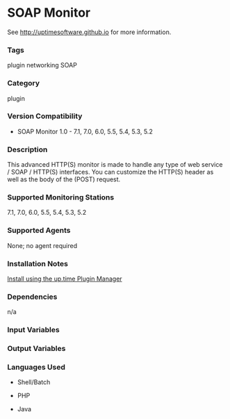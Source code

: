 # SOAP Monitor

See http://uptimesoftware.github.io for more information.

### Tags 
 plugin   networking   SOAP  

### Category

plugin

### Version Compatibility


  
* SOAP Monitor 1.0 - 7.1, 7.0, 6.0, 5.5, 5.4, 5.3, 5.2
  


### Description
This advanced HTTP(S) monitor is made to handle any type of web service / SOAP / HTTP(S) interfaces. You can customize the HTTP(S) header as well as the body of the (POST) request.


### Supported Monitoring Stations

7.1, 7.0, 6.0, 5.5, 5.4, 5.3, 5.2

### Supported Agents
None; no agent required

### Installation Notes
<p><a href="https://github.com/uptimesoftware/uptime-plugin-manager">Install using the up.time Plugin Manager</a></p>


### Dependencies
<p>n/a</p>


### Input Variables


### Output Variables



### Languages Used

* Shell/Batch

* PHP

* Java

